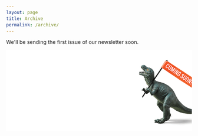 ```yaml
---
layout: page
title: Archive
permalink: /archive/
---
```


We'll be sending the first issue of our newsletter soon.

<img src="/images/comingSoon.gif"/>
